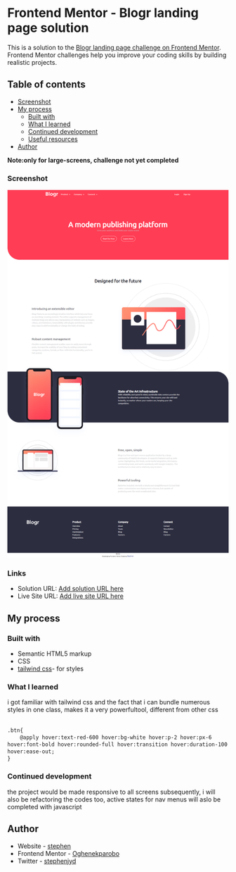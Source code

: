 # Frontend Mentor - Blogr landing page solution

This is a solution to the [Blogr landing page challenge on Frontend Mentor](https://blogr-fm-challenge.netlify.app/). Frontend Mentor challenges help you improve your coding skills by building realistic projects. 

## Table of contents


  - [Screenshot](#screenshot)
- [My process](#my-process)
  - [Built with](#built-with)
  - [What I learned](#what-i-learned)
  - [Continued development](#continued-development)
  - [Useful resources](#useful-resources)
- [Author](Stephen)


**Note:only for large-screens, challenge not yet completed**


### Screenshot

![](./public/images/screenbud-247eac9e-fa7c-4e4e-a886-d67ee2f40dea.png)

### Links

- Solution URL: [Add solution URL here](https://github.com/Oghenekparobo/Blogr)
- Live Site URL: [Add live site URL here](https://blogr-fm-challenge.netlify.app/)

## My process

### Built with

- Semantic HTML5 markup
- CSS 
- [tailwind css](https://tailwindcss.com)- for styles


### What I learned
i got familiar with tailwind css and the fact that i can bundle numerous styles in one class, makes it a very powerfultool, different from other css

```tailwind css
 
.btn{ 
    @apply hover:text-red-600 hover:bg-white hover:p-2 hover:px-6 hover:font-bold hover:rounded-full hover:transition hover:duration-100  hover:ease-out;
}

```

### Continued development

the project would be made responsive to all screens subsequently, i will also be refactoring the codes too, active states for nav menus will aslo be completed with javascript


## Author

- Website - [stephen](https://github.com/Oghenekparobo/Blogr)
- Frontend Mentor - [Oghenekparobo](https://www.frontendmentor.io/profile/Oghenekparobo)
- Twitter - [stephenjyd](https://twitter.com/stephenjyd)


